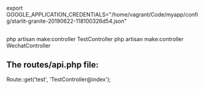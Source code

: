 

#

##
export GOOGLE_APPLICATION_CREDENTIALS="/home/vagrant/Code/myapp/config/starlit-granite-20190622-118100326d54.json"

##
php artisan make:controller TestController
php artisan make:controller WechatController 


## The routes/api.php file:

Route::get('test', 'TestController@index');